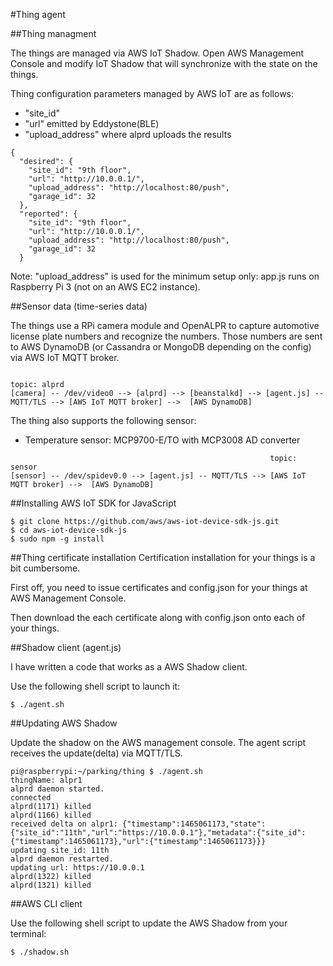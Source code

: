 #Thing agent

##Thing managment

The things are managed via AWS IoT Shadow. Open AWS Management Console and modify IoT Shadow that will synchronize with the state on the things. 

Thing configuration parameters managed by AWS IoT are as follows:
- "site_id"
- "url" emitted by Eddystone(BLE)
- "upload_address" where alprd uploads the results 

```
{
  "desired": {
    "site_id": "9th floor",
    "url": "http://10.0.0.1/",
    "upload_address": "http://localhost:80/push",
    "garage_id": 32
  },
  "reported": {
    "site_id": "9th floor",
    "url": "http://10.0.0.1/",
    "upload_address": "http://localhost:80/push",
    "garage_id": 32
  }
  ```

Note: "upload_address" is used for the minimum setup only: app.js runs on Raspberry Pi 3 (not on an AWS EC2 instance). 

##Sensor data (time-series data)

The things use a RPi camera module and OpenALPR to capture automotive license plate numbers and recognize the numbers. Those numbers are sent to AWS DynamoDB (or Cassandra or MongoDB depending on the config) via AWS IoT MQTT broker.

```
                                                                                    topic: alprd
[camera] -- /dev/video0 --> [alprd] --> [beanstalkd] --> [agent.js] -- MQTT/TLS --> [AWS IoT MQTT broker] -->  [AWS DynamoDB]
```

The thing also supports the following sensor:
- Temperature sensor: MCP9700-E/TO with MCP3008 AD converter

```
                                                          topic: sensor
[sensor] -- /dev/spidev0.0 --> [agent.js] -- MQTT/TLS --> [AWS IoT MQTT broker] -->  [AWS DynamoDB]
```

##Installing AWS IoT SDK for JavaScript

```
$ git clone https://github.com/aws/aws-iot-device-sdk-js.git
$ cd aws-iot-device-sdk-js
$ sudo npm -g install
```
##Thing certificate installation
Certification installation for your things is a bit cumbersome.

First off, you need to issue certificates and config.json for your things at AWS Management Console.

Then download the each certificate along with config.json onto each of your things.

##Shadow client (agent.js)

I have written a code that works as a AWS Shadow client.

Use the following shell script to launch it:
```
$ ./agent.sh
```

##Updating AWS Shadow

Update the shadow on the AWS management console. The agent script receives the update(delta) via MQTT/TLS.

```
pi@raspberrypi:~/parking/thing $ ./agent.sh
thingName: alpr1
alprd daemon started.
connected
alprd(1171) killed
alprd(1166) killed
received delta on alpr1: {"timestamp":1465061173,"state":{"site_id":"11th","url":"https://10.0.0.1"},"metadata":{"site_id":{"timestamp":1465061173},"url":{"timestamp":1465061173}}}
updating site_id: 11th
alprd daemon restarted.
updating url: https://10.0.0.1
alprd(1322) killed
alprd(1321) killed
```

##AWS CLI client

Use the following shell script to update the AWS Shadow from your terminal:
```
$ ./shadow.sh
```

